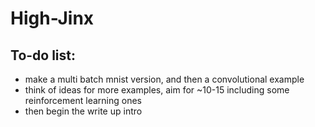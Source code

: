 # High-Jinx

## To-do list:
* make a multi batch mnist version, and then a convolutional example
* think of ideas for more examples, aim for  ~10-15 including some reinforcement learning ones
* then begin the write up intro 
